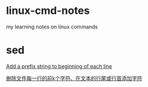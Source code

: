 # linux-cmd-notes
my learning notes on linux commands

# sed
[Add a prefix string to beginning of each line](https://stackoverflow.com/questions/2099471/add-a-prefix-string-to-beginning-of-each-line)

[删除文件每一行的前k个字符、在文本的行尾或行首添加字符](https://www.cnblogs.com/bymo/p/8085821.html)


